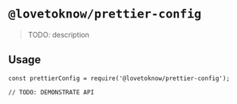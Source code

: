 # `@lovetoknow/prettier-config`

> TODO: description

## Usage

```
const prettierConfig = require('@lovetoknow/prettier-config');

// TODO: DEMONSTRATE API
```
